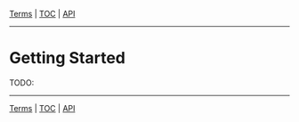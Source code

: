 [Terms](terms.md) | [TOC](README.md) | [API](api.md)
- - -

# Getting Started

TODO:



- - -

[Terms](terms.md) | [TOC](README.md) | [API](api.md)